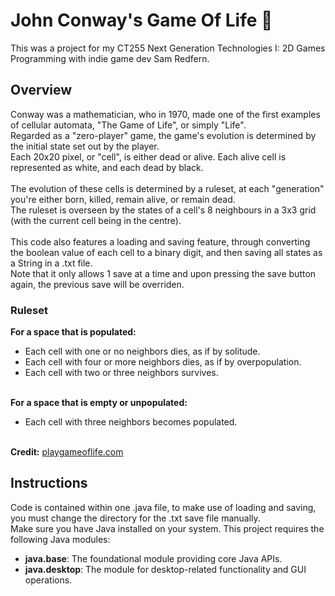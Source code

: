 # John Conway's Game Of Life 🐣
This was a project for my CT255 Next Generation Technologies I: 2D Games Programming with indie game dev Sam Redfern.<br>

## Overview
Conway was a mathematician, who in 1970, made one of the first examples of cellular automata, "The Game of Life", or simply "Life".<br>
Regarded as a "zero-player" game, the game's evolution is determined by the initial state set out by the player.<br>
Each 20x20 pixel, or "cell", is either dead or alive. Each alive cell is represented as white, and each dead by black.<br>
<br>
The evolution of these cells is determined by a ruleset, at each "generation" you're either born, killed, remain alive, or remain dead.<br>
The ruleset is overseen by the states of a cell's 8 neighbours in a 3x3 grid (with the current cell being in the centre).<br>
<br>
This code also features a loading and saving feature, through converting the boolean value of each cell to a binary digit, and then saving all states as a String in a .txt file.<br>
Note that it only allows 1 save at a time and upon pressing the save button again, the previous save will be overriden.<br>

### Ruleset
**For a space that is populated:** <br>
- Each cell with one or no neighbors dies, as if by solitude.<br>
- Each cell with four or more neighbors dies, as if by overpopulation.<br>
- Each cell with two or three neighbors survives.<br><br>

**For a space that is empty or unpopulated:** <br>
- Each cell with three neighbors becomes populated. <br><br>

**Credit:** [playgameoflife.com](https://playgameoflife.com/info)


## Instructions
Code is contained within one .java file, to make use of loading and saving, you must change the directory for the .txt save file manually.<br>
Make sure you have Java installed on your system. This project requires the following Java modules:<br>
- **java.base**: The foundational module providing core Java APIs.
- **java.desktop**: The module for desktop-related functionality and GUI operations.
